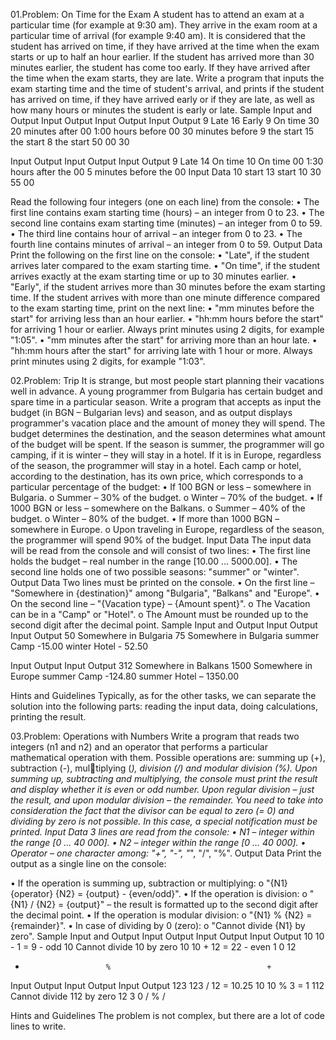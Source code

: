 01.Problem: On Time for the Exam
A student has to attend an exam at a particular time (for example at 9:30 am). They arrive in the exam 
room at a particular time of arrival (for example 9:40 am). It is considered that the student has arrived
on time, if they have arrived at the time when the exam starts or up to half an hour earlier. If the 
student has arrived more than 30 minutes earlier, the student has come too early. If they have arrived
after the time when the exam starts, they are late.
Write a program that inputs the exam starting time and the time of student's arrival, and prints if the 
student has arrived on time, if they have arrived early or if they are late, as well as how many hours 
or minutes the student is early or late.
Sample Input and Output
Input  Output            Input Output             Input Output 
 9     Late              16    Early              9     On time
 30    20 minutes after  00    1:00 hours before  00    30 minutes before
 9     the start         15    the start          8     the start
 50                      00                       30

Input Output               Input Output               Input Output 
9     Late                 14    On time              10    On time
00    1:30 hours after the 00    5 minutes before the 00    Input Data
10    start                13    start                10
30                         55                         00

Read the following four integers (one on each line) from the console:
• The first line contains exam starting time (hours) – an integer from 0 to 23.
• The second line contains exam starting time (minutes) – an integer from 0 to 59.
• The third line contains hour of arrival – an integer from 0 to 23.
• The fourth line contains minutes of arrival – an integer from 0 to 59.
Output Data
Print the following on the first line on the console:
• "Late", if the student arrives later compared to the exam starting time.
• "On time", if the student arrives exactly at the exam starting time or up to 30 minutes earlier.
• "Early", if the student arrives more than 30 minutes before the exam starting time.
If the student arrives with more than one minute difference compared to the exam starting time, print 
on the next line:
• "mm minutes before the start" for arriving less than an hour earlier.
• "hh:mm hours before the start" for arriving 1 hour or earlier. Always print minutes using 2 digits, 
for example "1:05".
• "mm minutes after the start" for arriving more than an hour late.
• "hh:mm hours after the start" for arriving late with 1 hour or more. Always print minutes using 
2 digits, for example "1:03".

02.Problem: Trip
It is strange, but most people start planning their vacations well in advance. A young programmer from 
Bulgaria has certain budget and spare time in a particular season.
Write a program that accepts as input the budget (in BGN – Bulgarian levs) and season, and as output
displays programmer's vacation place and the amount of money they will spend.
The budget determines the destination, and the season determines what amount of the budget will 
be spent. If the season is summer, the programmer will go camping, if it is winter – they will stay in a 
hotel. If it is in Europe, regardless of the season, the programmer will stay in a hotel. Each camp or
hotel, according to the destination, has its own price, which corresponds to a particular percentage of 
the budget:
• If 100 BGN or less – somewhere in Bulgaria.
o Summer – 30% of the budget.
o Winter – 70% of the budget.
• If 1000 BGN or less – somewhere on the Balkans.
o Summer – 40% of the budget.
o Winter – 80% of the budget.
• If more than 1000 BGN – somewhere in Europe.
o Upon traveling in Europe, regardless of the season, the programmer will spend 90% of 
the budget.
Input Data
The input data will be read from the console and will consist of two lines:
• The first line holds the budget – real number in the range [10.00 … 5000.00].
• The second line holds one of two possible seasons: "summer" or "winter".
Output Data
Two lines must be printed on the console.
• On the first line – "Somewhere in {destination}" among "Bulgaria", "Balkans" and "Europe".
• On the second line – "{Vacation type} – {Amount spent}".
o The Vacation can be in a "Camp" or "Hotel".
o The Amount must be rounded up to the second digit after the decimal point.
Sample Input and Output
Input   Output                 Input   Output 
50      Somewhere in Bulgaria  75      Somewhere in Bulgaria
summer  Camp -15.00            winter  Hotel - 52.50

Input  Output                  Input  Output 
312    Somewhere in Balkans    1500   Somewhere in Europe
summer Camp -124.80            summer Hotel – 1350.00

Hints and Guidelines
Typically, as for the other tasks, we can separate the solution into the following parts: reading the 
input data, doing calculations, printing the result.

03.Problem: Operations with Numbers
Write a program that reads two integers (n1 and n2) and an operator that performs a particular
mathematical operation with them. Possible operations are: summing up (+), subtraction (-), multiplying (*), division (/) and modular division (%). Upon summing up, subtracting and multiplying, the 
console must print the result and display whether it is even or odd number. Upon regular division –
just the result, and upon modular division – the remainder. You need to take into consideration the 
fact that the divisor can be equal to zero (= 0) and dividing by zero is not possible. In this case, a
special notification must be printed.
Input Data
3 lines are read from the console:
• N1 – integer within the range [0 … 40 000].
• N2 – integer within the range [0 … 40 000].
• Operator – one character among: "+", "-", "*", "/", "%".
Output Data
Print the output as a single line on the console:

• If the operation is summing up, subtraction or multiplying:
o "{N1} {operator} {N2} = {output} - {even/odd}".
• If the operation is division:
o "{N1} / {N2} = {output}" – the result is formatted up to the second digit after the decimal 
point.
• If the operation is modular division:
o "{N1} % {N2} = {remainder}".
• In case of dividing by 0 (zero):
o "Cannot divide {N1} by zero".
Sample Input and Output
Input Output            Input Output                        Input Output
10    10 - 1 = 9 - odd  10    Cannot divide 10 by zero      10    10 + 12 = 22 - even
1                       0                                   12
-                       %                                   +
Input Output            Input Output            Input Output
123   123 / 12 = 10.25  10    10 % 3 = 1        112   Cannot divide 112 by zero
12                      3                       0
/                       %                       /

Hints and Guidelines
The problem is not complex, but there are a lot of code lines to write.
